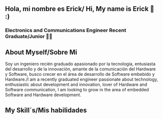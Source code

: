 ## Hola, mi nombre es Erick/ Hi, My name is Erick 👋 :)
### Electronics and Communications Engineer Recent Graduate/Junior 👨‍💻

About Myself/Sobre Mi
---
Soy un ingeniero recién graduado apasionado por la tecnología, entusiasta del desarrollo y de la innovación, amante de la comunicación del Hardware y Software, busco crecer en el área de desarrollo de Software embebido y Hardware./I am a recently graduated engineer passionate about technology, enthusiastic about development and innovation, lover of Hardware and Software communication, I am looking to grow in the area of embedded Software and Hardware development. 

My Skill´s/Mis habilidades
---
